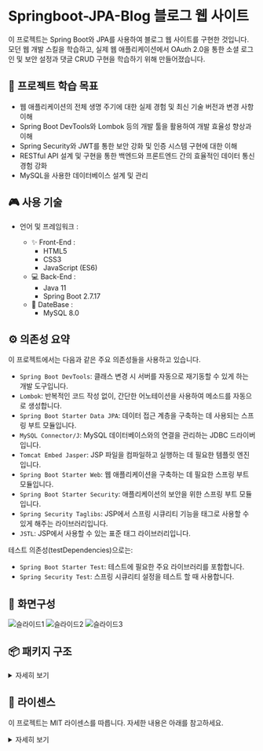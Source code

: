 # Springboot-JPA-Blog 블로그 웹 사이트

이 프로젝트는 Spring Boot와 JPA를 사용하여 블로그 웹 사이트를 구현한 것입니다. 모던 웹 개발 스킬을 학습하고, 실제 웹 애플리케이션에서 OAuth 2.0을 통한 소셜 로그인 및 보안 설정과 댓글 CRUD 구현을 학습하기 위해 만들어졌습니다.

## 🚀 프로젝트 학습 목표

-   웹 애플리케이션의 전체 생명 주기에 대한 실제 경험 및 최신 기술 버전과 변경 사항 이해
-   Spring Boot DevTools와 Lombok 등의 개발 툴을 활용하여 개발 효율성 향상과 이해
-   Spring Security와 JWT를 통한 보안 강화 및 인증 시스템 구현에 대한 이해
-   RESTful API 설계 및 구현을 통한 백엔드와 프론트엔드 간의 효율적인 데이터 통신 경험 강화
-   MySQL을 사용한 데이터베이스 설계 및 관리

## 🎮 사용 기술

-   언어 및 프레임워크 :

    -   ✨ Front-End :
        -   HTML5
        -   CSS3
        -   JavaScript (ES6)
    -   💻 Back-End :
        -   Java 11
        -   Spring Boot 2.7.17
    -   💾 DateBase :
        -   MySQL 8.0

## ⚙ 의존성 요약

이 프로젝트에서는 다음과 같은 주요 의존성들을 사용하고 있습니다.

-   `Spring Boot DevTools`: 클래스 변경 시 서버를 자동으로 재기동할 수 있게 하는 개발 도구입니다.
-   `Lombok`: 반복적인 코드 작성 없이, 간단한 어노테이션을 사용하여 메소드를 자동으로 생성합니다.
-   `Spring Boot Starter Data JPA`: 데이터 접근 계층을 구축하는 데 사용되는 스프링 부트 모듈입니다.
-   `MySQL Connector/J`: MySQL 데이터베이스와의 연결을 관리하는 JDBC 드라이버입니다.
-   `Tomcat Embed Jasper`: JSP 파일을 컴파일하고 실행하는 데 필요한 템플릿 엔진입니다.
-   `Spring Boot Starter Web`: 웹 애플리케이션을 구축하는 데 필요한 스프링 부트 모듈입니다.
-   `Spring Boot Starter Security`: 애플리케이션의 보안을 위한 스프링 부트 모듈입니다.
-   `Spring Security Taglibs`: JSP에서 스프링 시큐리티 기능을 태그로 사용할 수 있게 해주는 라이브러리입니다.
-   `JSTL`: JSP에서 사용할 수 있는 표준 태그 라이브러리입니다.

테스트 의존성(testDependencies)으로는:

-   `Spring Boot Starter Test`: 테스트에 필요한 주요 라이브러리를 포함합니다.
-   `Spring Security Test`: 스프링 시큐리티 설정을 테스트 할 때 사용합니다.

## 📸 화면구성

![슬라이드1](https://github.com/Leedaehun93/Springboot-JPA-Blog/assets/141594918/ffc895b5-5f0f-4dc0-8a5b-27f7551fc835)
![슬라이드2](https://github.com/Leedaehun93/Springboot-JPA-Blog/assets/141594918/cdc22a1a-0473-4c22-9040-35c87f98dd88)
![슬라이드3](https://github.com/Leedaehun93/Springboot-JPA-Blog/assets/141594918/46b0e752-d01a-4ede-85c0-e57ea445819d)
<br/>

## 📦 패키지 구조

<details>
<summary>자세히 보기</summary>
<pre>
   ToyBlog
   ├─ build.gradle                       # 프로젝트의 의존성과 빌드 구성을 정의
   ├─ src
   │  ├─ main
   │  │  ├─ java
   │  │  │  └─ com
   │  │  │     └─ example
   │  │  │        └─ toyblog          # 애플리케이션의 주요 Java 소스 코드
   │  │  │           ├─ config        # 스프링 설정 클래스들
   │  │  │           ├─ controller    # 컨트롤러 클래스들, API와 사용자 요청 처리
   │  │  │           ├─ dto           # 데이터 전송 객체들
   │  │  │           ├─ handler       # 예외 처리 관련 핸들러 클래스들
   │  │  │           ├─ model         # 도메인 모델 클래스들
   │  │  │           ├─ repository    # JPA 레포지토리 인터페이스들
   │  │  │           └─ service       # 서비스 계층 클래스들
   │  │  ├─ resources
   │  │  │  ├─ application.yml        # 애플리케이션 설정 파일
   │  │  │  ├─ logback-spring.xml     # 로깅 설정 파일
   │  │  │  ├─ schema.sql             # 데이터베이스 스키마 파일
   │  │  │  └─ static                 # 정적 리소스들 (HTML, JS, CSS, 이미지 등)
   │  │  └─ webapp
   │  │     └─ WEB-INF
   │  │        └─ views                # JSP 뷰 템플릿들
   └─ gradle
      └─ wrapper
         ├─ gradle-wrapper.jar           # Gradle 래퍼 JAR 파일
         └─ gradle-wrapper.properties    # Gradle 래퍼 설정 파일
</pre>
</details>

## 📄 라이센스

이 프로젝트는 MIT 라이센스를 따릅니다. 자세한 내용은 아래를 참고하세요.

<details>
<summary>자세히 보기</summary>
<pre>
The MIT License

Copyright (c) 2024 Ivan

Permission is hereby granted, free of charge, to any person obtaining a copy
of this software and associated documentation files (the "Software"), to deal
in the Software without restriction, including without limitation the rights
to use, copy, modify, merge, publish, distribute, sublicense, and/or sell
copies of the Software, and to permit persons to whom the Software is
furnished to do so, subject to the following conditions:
...
THE SOFTWARE IS PROVIDED "AS IS", WITHOUT WARRANTY OF ANY KIND, EXPRESS OR
IMPLIED, INCLUDING BUT NOT LIMITED TO THE WARRANTIES OF MERCHANTABILITY,
FITNESS FOR A PARTICULAR PURPOSE AND NONINFRINGEMENT. IN NO EVENT SHALL THE
AUTHORS OR COPYRIGHT HOLDERS BE LIABLE FOR ANY CLAIM, DAMAGES OR OTHER
LIABILITY, WHETHER IN AN ACTION OF CONTRACT, TORT OR OTHERWISE, ARISING FROM,
OUT OF OR IN CONNECTION WITH THE SOFTWARE OR THE USE OR OTHER DEALINGS IN
THE SOFTWARE.

</pre>
</details>
